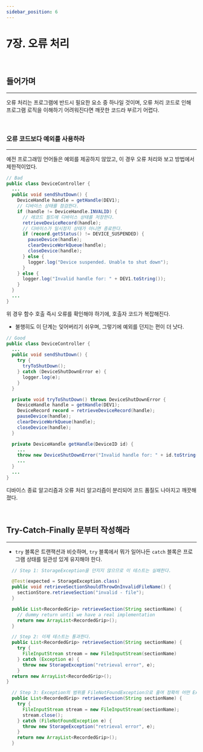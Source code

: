 ```yaml
---
sidebar_position: 6
---
```


# 7장. 오류 처리

<br/>

## 들어가며

---

오류 처리는 프로그램에 반드시 필요한 요소 중 하나일 것이며, 오류 처리 코드로 인해 프로그램 로직을 이해하기 어려워진다면 깨끗한 코드라 부르기 어렵다.

<br/>

### 오류 코드보다 예외를 사용하라

---

예전 프로그래밍 언어들은 예외를 제공하지 않았고, 이 경우 오류 처리와 보고 방법에서 제한적이었다.

```java
// Bad
public class DeviceController {
  ...
  public void sendShutDown() {
    DeviceHandle handle = getHandle(DEV1);
    // 디바이스 상태를 점검한다.
    if (handle != DeviceHandle.INVALID) {
      // 레코드 필드에 디바이스 상태를 저장한다.
      retrieveDeviceRecord(handle);
      // 디바이스가 일시정지 상태가 아니면 종료한다.
      if (record.getStatus() != DEVICE_SUSPENDED) {
        pauseDevice(handle);
        clearDeviceWorkQueue(handle);
        closeDevice(handle);
      } else {
        logger.log("Device suspended. Unable to shut down");
      }
    } else {
      logger.log("Invalid handle for: " + DEV1.toString());
    }
  }
  ...
}
```

위 경우 함수 호출 즉시 오류를 확인해야 하기에, 호출자 코드가 복잡해진다.

- 불행히도 이 단계는 잊어버리기 쉬우며, 그렇기에 예외를 던지는 편이 더 낫다.

```java
// Good
public class DeviceController {
  ...
  public void sendShutDown() {
    try {
      tryToShutDown();
    } catch (DeviceShutDownError e) {
      logger.log(e);
    }
  }

  private void tryToShutDown() throws DeviceShutDownError {
    DeviceHandle handle = getHandle(DEV1);
    DeviceRecord record = retrieveDeviceRecord(handle);
    pauseDevice(handle);
    clearDeviceWorkQueue(handle);
    closeDevice(handle);
  }

  private DeviceHandle getHandle(DeviceID id) {
    ...
    throw new DeviceShutDownError("Invalid handle for: " + id.toString());
    ...
  }
  ...
}
```

디바이스 종료 알고리즘과 오류 처리 알고리즘이 분리되어 코드 품질도 나아지고 깨끗해졌다.

<br/>

## Try-Catch-Finally 문부터 작성해라

---

- `try` 블록은 트랜잭션과 비슷하며, `try` 블록에서 뭐가 일어나든 `catch` 블록은 프로그램 상태를 일관성 있게 유지해야 한다.

```java
  // Step 1: StorageException을 던지지 않으므로 이 테스트는 실패한다.

  @Test(expected = StorageException.class)
  public void retrieveSectionShouldThrowOnInvalidFileName() {
    sectionStore.retrieveSection("invalid - file");
  }

  public List<RecordedGrip> retrieveSection(String sectionName) {
    // dummy return until we have a real implementation
    return new ArrayList<RecordedGrip>();
  }
```

```java
  // Step 2: 이제 테스트는 통과한다.
  public List<RecordedGrip> retrieveSection(String sectionName) {
    try {
      FileInputStream stream = new FileInputStream(sectionName)
    } catch (Exception e) {
      throw new StorageException("retrieval error", e);
    }
  return new ArrayList<RecordedGrip>();
}
```

```java
  // Step 3: Exception의 범위를 FileNotFoundException으로 줄여 정확히 어떤 Exception이 발생한지 체크하자.
  public List<RecordedGrip> retrieveSection(String sectionName) {
    try {
      FileInputStream stream = new FileInputStream(sectionName);
      stream.close();
    } catch (FileNotFoundException e) {
      throw new StorageException("retrieval error", e);
    }
    return new ArrayList<RecordedGrip>();
  }
```
